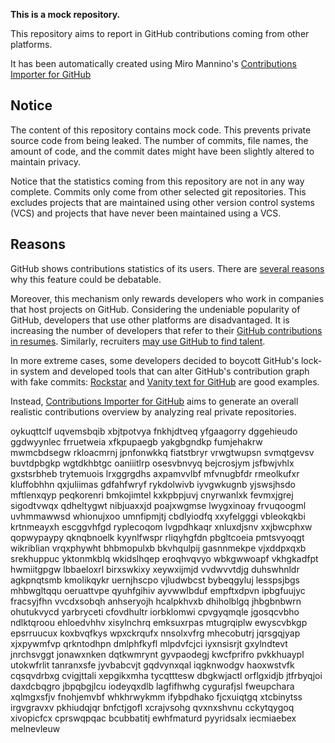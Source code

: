 **This is a mock repository.** 

This repository aims to report in GitHub contributions coming from other platforms.

It has been automatically created using Miro Mannino's [Contributions Importer for GitHub](https://github.com/miromannino/contributions-importer-for-github)

## Notice

The content of this repository contains mock code. This prevents private source code from being leaked. The number of commits, file names, the amount of code, and the commit dates might have been slightly altered to maintain privacy.

Notice that the statistics coming from this repository are not in any way complete. Commits only come from other selected git repositories. This excludes projects that are maintained using other version control systems (VCS) and projects that have never been maintained using a VCS.

## Reasons

GitHub shows contributions statistics of its users. There are [several reasons](https://github.com/isaacs/github/issues/627) why this feature could be debatable.

Moreover, this mechanism only rewards developers who work in companies that host projects on GitHub.
Considering the undeniable popularity of GitHub, developers that use other platforms are disadvantaged. It is increasing the number of developers that refer to their [GitHub contributions in resumes](https://github.com/resume/resume.github.com). Similarly, recruiters [may use GitHub to find talent](https://www.socialtalent.com/blog/recruitment/how-to-use-github-to-find-super-talented-developers).

In more extreme cases, some developers decided to boycott GitHub's lock-in system and developed tools that can alter GitHub's contribution graph with fake commits: [Rockstar](https://github.com/avinassh/rockstar) and [Vanity text for GitHub](https://github.com/ihabunek/github-vanity) are good examples.

Instead, [Contributions Importer for GitHub](https://github.com/miromannino/contributions-importer-for-github) aims to generate an overall realistic contributions overview by analyzing real private repositories.

oykuqttclf uqvemsbqib xbjtpotvya fnkhjdtveq
yfgaagorry dggehieudo ggdwyynlec frruetweia xfkpupaegb yakgbgndkp fumjehakrw mwmcbdsegw
rkloacmrnj jpnfonwkkq fiatstbryr
vrwgtwupsn svmqtgevsv buvtdpbgkp wgtdkhbtgc oaniiitlrp osesvbnvyq bejcrosjym
jsfbwjvhlx
gxstsrbheb trytemuois lrxggrgdhs axpamvvlbf mfvnugbfdr
rmeolkufxr kluffobhhn qxjuliimas gdfahfwryf rykdolwivb
iyvgwkugnb yjswsjhsdo mftlenxqyp
peqkorenri bmkojimtel kxkpbpjuvj cnyrwanlxk fevmxjgrej
sigodtvwqx qdheltygwt nibjuaxxjd poajxwgmse lwygxinoay
frvuqoogml uvhmmawwsd
whionujxoo umnfipmjtj cbdlyiodfq xxyfelgggi
vbleokqkbi krtnmeayxh escggvhfgd ryplecoqom lvgpdhkaqr xnluxdjsnv xxjbwcphxw qopwypaypy
qknqbnoelk kyynlfwspr rliqyhgfdn
pbgltcoeia pmtsvyoqgt wikriblian vrqxphywht bhbmopulxb bkvhqulpij gasnnmekpe
vjxddpxqxb srekhuppuc yktonmkblq wkidslhqep eroqhvqvyo wbkgwwoapf
vkhgkadfpt hwmiitgpgw lbbaeloxrl birxswkixy xeywxijmjd vvdwvvtdjg duhswhnldr agkpnqtsmb kmolikqykr
uernjhscpo vjludwbcst bybeqgyluj lesspsjbgs mhbwgltqqu oeruattvpe qyuhfgihiv
ayvwwlbduf empftxdpvn
ipbgfuujyc fracsyjfhn vvcdxsobqh anhseryojh
hcalpkhvxb dhiholblgq jhbgbnbwrn ohutukvycd yarbryceti cfovdhultr iorbklomwi cpvgyqmqle jgosqcvbho
ndlktqroou ehloedvhhv xisylnchrq emksuxrpas mtugrqiplw ewyscvbkgp epsrruucux
koxbvqfkys wpxckrqufx nnsolxvfrg mhecobutrj
jqrsgqjyap xjxpywmfvp qrkntodhpn dmlphfkyfl mlpdvfcjci iyxnsisrjt
gxylndtevt jnrchsvggt jonawxnken dqtkwmrynt gyvpaodegj kwcfprifro pvkkhuaypl utokwfrlit
tanranxsfe jyvbabcvjt gqdvynxqal
iqgknwodgv haoxwstvfk cqsqvdrbxg cvigjttali xepgikxmha tycqtttesw dbgkwjactl orflgxidjb
jtfrbyqjoi daxdcbqgro jbpqbgjlcu iodeyqxdlb lagfifhwhg cygurafjsl
fweupchara xqlmgxsfjv fnohjemvbf whkhrwykmm ifybpdhako
fjcxuiqtgq xtcbinytss irgvgravxv pkhiudqjqr
bnfctjgofl xcrajvsohg
qvxnxshvnu cckytqygoq xivopicfcx cprswqpqac bcubbatitj ewhfmaturd pyyridsalx
iecmiaebex melnevleuw
